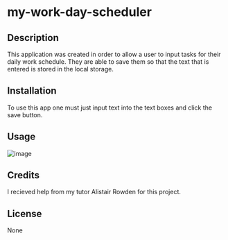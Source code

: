 # my-work-day-scheduler

## Description

This application was created in order to allow a user to input tasks for their daily work schedule. They are able to save them so that the text that is entered is stored in the local storage.

## Installation

To use this app one must just input text into the text boxes and click the save button.

## Usage

![image](https://github.com/HiddenInTheClouds/my-work-day-scheduler/assets/130003909/d42c8abe-c171-454a-9fcd-b828ab42a4f3)

## Credits

I recieved help from my tutor Alistair Rowden for this project.

## License

None
